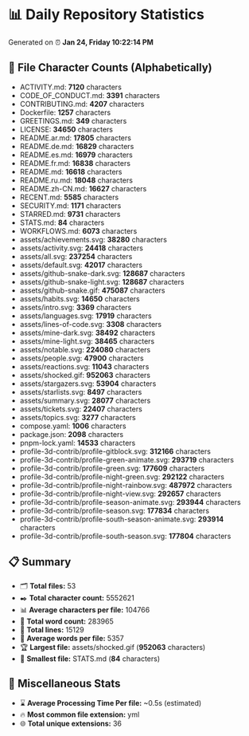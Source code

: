 # 📊 Daily Repository Statistics
Generated on ⏰ **Jan 24, Friday 10:22:14 PM**

## 📂 File Character Counts (Alphabetically)
- ACTIVITY.md: **7120** characters
- CODE_OF_CONDUCT.md: **3391** characters
- CONTRIBUTING.md: **4207** characters
- Dockerfile: **1257** characters
- GREETINGS.md: **349** characters
- LICENSE: **34650** characters
- README.ar.md: **17805** characters
- README.de.md: **16829** characters
- README.es.md: **16979** characters
- README.fr.md: **16838** characters
- README.md: **16618** characters
- README.ru.md: **18048** characters
- README.zh-CN.md: **16627** characters
- RECENT.md: **5585** characters
- SECURITY.md: **1171** characters
- STARRED.md: **9731** characters
- STATS.md: **84** characters
- WORKFLOWS.md: **6073** characters
- assets/achievements.svg: **38280** characters
- assets/activity.svg: **24418** characters
- assets/all.svg: **237254** characters
- assets/default.svg: **42017** characters
- assets/github-snake-dark.svg: **128687** characters
- assets/github-snake-light.svg: **128687** characters
- assets/github-snake.gif: **475087** characters
- assets/habits.svg: **14650** characters
- assets/intro.svg: **3369** characters
- assets/languages.svg: **17919** characters
- assets/lines-of-code.svg: **3308** characters
- assets/mine-dark.svg: **38492** characters
- assets/mine-light.svg: **38465** characters
- assets/notable.svg: **224080** characters
- assets/people.svg: **47900** characters
- assets/reactions.svg: **11043** characters
- assets/shocked.gif: **952063** characters
- assets/stargazers.svg: **53904** characters
- assets/starlists.svg: **8497** characters
- assets/summary.svg: **28077** characters
- assets/tickets.svg: **22407** characters
- assets/topics.svg: **3277** characters
- compose.yaml: **1006** characters
- package.json: **2098** characters
- pnpm-lock.yaml: **14533** characters
- profile-3d-contrib/profile-gitblock.svg: **312166** characters
- profile-3d-contrib/profile-green-animate.svg: **293719** characters
- profile-3d-contrib/profile-green.svg: **177609** characters
- profile-3d-contrib/profile-night-green.svg: **292122** characters
- profile-3d-contrib/profile-night-rainbow.svg: **487972** characters
- profile-3d-contrib/profile-night-view.svg: **292657** characters
- profile-3d-contrib/profile-season-animate.svg: **293944** characters
- profile-3d-contrib/profile-season.svg: **177834** characters
- profile-3d-contrib/profile-south-season-animate.svg: **293914** characters
- profile-3d-contrib/profile-south-season.svg: **177804** characters

## 📋 Summary
- 🗂️ **Total files:** 53
- ✒️ **Total character count:** 5552621
- 📊 **Average characters per file:** 104766
- 📝 **Total word count:** 283965
- 🧾 **Total lines:** 15129
- 📐 **Average words per file:** 5357
- 🏆 **Largest file:** assets/shocked.gif (**952063** characters)
- 🥉 **Smallest file:** STATS.md (**84** characters)

## 🌟 Miscellaneous Stats
- ⌛ **Average Processing Time Per file:** ~0.5s (estimated)
- 🔥 **Most common file extension:** yml
- 🌐 **Total unique extensions:** 36
